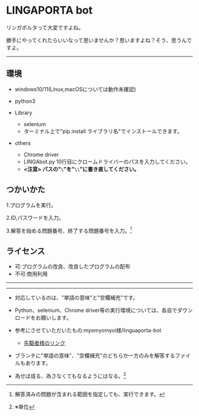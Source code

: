 # LINGAPORTA bot

リンガポルタって大変ですよね。

勝手にやってくれたらいいなって思いませんか？思いますよね？そう、思うんですよ。

---

## 環境

- windows10/11(Linux,macOSについては動作未確認)
- python3
- Library
  - selenium
  - ターミナル上で"pip install ライブラリ名"でインストールできます。

- others
  - Chrome driver
  - LINGAbot.py 10行目にクロームドライバーのパスを入力してください。
  - **<注意> パスの"`\`"を"`\\`"に書き直してください。**

## つかいかた

1.プログラムを実行。

2.ID,パスワードを入力。

3.解答を始める問題番号、終了する問題番号を入力。[^1]

## ライセンス

- 可:プログラムの改良、改良したプログラムの配布
- 不可:商用利用

---

---

- 対応しているのは、"単語の意味"と"空欄補充"です。

- Python、selenium、Chrome driver等の実行環境については、各自でダウンロードをお願いします。

- 参考にさせていただいたもの:myomyomyoi様/linguaporta-bot
  - [先駆者様のリンク](https://github.com/myomyomyoi/linguaporta-bot)

- ブランチに"単語の意味"、"空欄補充"のどちらか一方のみを解答するファイルもあります。

- 為せば成る、為さなくてもなるようにはなる。[^2]

[^1]:解答済みの問題が含まれる範囲を指定しても、実行できます。
[^2]:※単位
